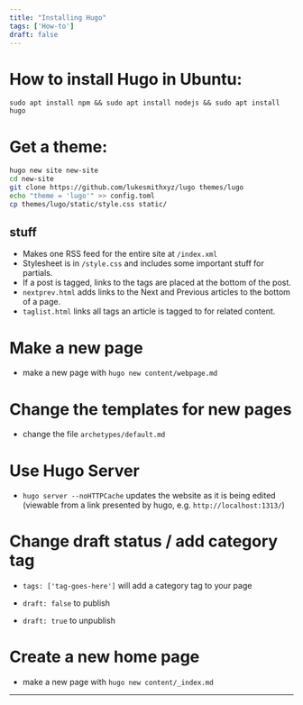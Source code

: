 ```yaml
---
title: "Installing Hugo"
tags: ['How-to']
draft: false
---
```


# How to install Hugo in Ubuntu: 

`sudo apt install npm && sudo apt install nodejs && sudo apt install hugo`

# Get a theme:

```sh
hugo new site new-site
cd new-site
git clone https://github.com/lukesmithxyz/lugo themes/lugo
echo "theme = 'lugo'" >> config.toml
cp themes/lugo/static/style.css static/
```

## stuff

- Makes one RSS feed for the entire site at `/index.xml`
- Stylesheet is in `/style.css` and includes some important stuff for partials.
- If a post is tagged, links to the tags are placed at the bottom of the post.
- `nextprev.html` adds links to the Next and Previous articles to the bottom of a page.
- `taglist.html` links all tags an article is tagged to for related content.

# Make a new page
- make a new page with `hugo new content/webpage.md`

# Change the templates for new pages
- change the file `archetypes/default.md`

# Use Hugo Server
- `hugo server --noHTTPCache` updates the website as it is being edited (viewable from a link presented by hugo, e.g. `http://localhost:1313/`)

# Change draft status / add category tag

- `tags: ['tag-goes-here']` will add a category tag to your page

- `draft: false` to publish 

- `draft: true` to unpublish

# Create a new home page
- make a new page with `hugo new content/_index.md`



---